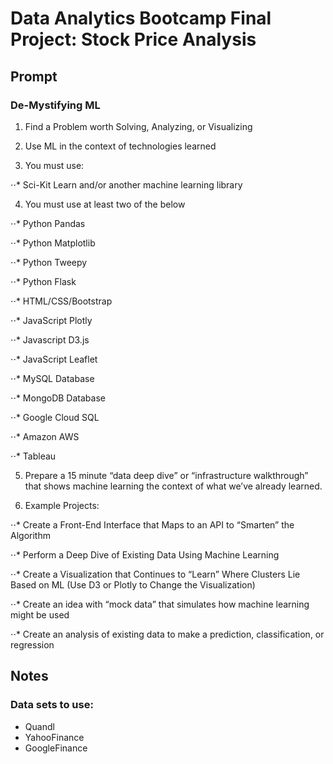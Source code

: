 # Data Analytics Bootcamp Final Project: Stock Price Analysis

## Prompt

### De-Mystifying ML

1. Find a Problem worth Solving, Analyzing, or Visualizing

2. Use ML in the context of technologies learned

3. You must use:

⋅⋅* Sci-Kit Learn and/or another machine learning library

4. You must use at least two of the below

⋅⋅* Python Pandas

⋅⋅* Python Matplotlib

⋅⋅* Python Tweepy

⋅⋅* Python Flask

⋅⋅* HTML/CSS/Bootstrap

⋅⋅* JavaScript Plotly

⋅⋅* Javascript D3.js

⋅⋅* JavaScript Leaflet

⋅⋅* MySQL Database

⋅⋅* MongoDB Database

⋅⋅* Google Cloud SQL

⋅⋅* Amazon AWS

⋅⋅* Tableau

5. Prepare a 15 minute “data deep dive” or “infrastructure walkthrough” that shows machine learning the context of what we’ve already learned.

6. Example Projects:

⋅⋅* Create a Front-End Interface that Maps to an API to “Smarten” the Algorithm

⋅⋅* Perform a Deep Dive of Existing Data Using Machine Learning 

⋅⋅* Create a Visualization that Continues to “Learn” Where Clusters Lie Based on ML (Use D3 or Plotly to Change the Visualization)

⋅⋅* Create an idea with “mock data” that simulates how machine learning might be used

⋅⋅* Create an analysis of existing data to make a prediction, classification, or regression


## Notes

### Data sets to use:
- Quandl
- YahooFinance
- GoogleFinance
